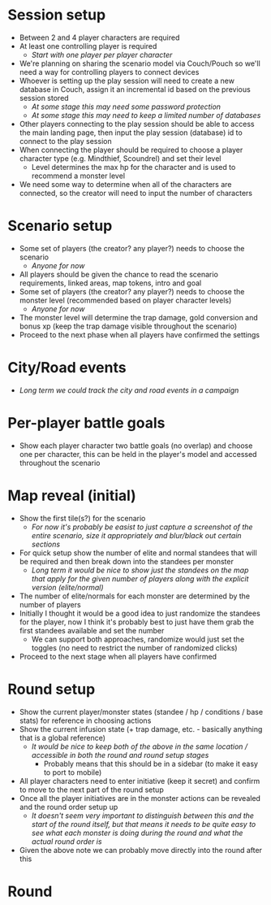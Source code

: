 # Session setup

* Between 2 and 4 player characters are required
* At least one controlling player is required
  * _Start with one player per player character_
* We're planning on sharing the scenario model via Couch/Pouch so we'll need a way for controlling players to connect devices
* Whoever is setting up the play session will need to create a new database in Couch, assign it an incremental id based on the previous session stored
  * _At some stage this may need some password protection_
  * _At some stage this may need to keep a limited number of databases_
* Other players connecting to the play session should be able to access the main landing page, then input the play session (database) id to connect to the play session
* When connecting the player should be required to choose a player character type (e.g. Mindthief, Scoundrel) and set their level
  * Level determines the max hp for the character and is used to recommend a monster level
* We need some way to determine when all of the characters are connected, so the creator will need to input the number of characters

# Scenario setup
* Some set of players (the creator? any player?) needs to choose the scenario
  * _Anyone for now_
* All players should be given the chance to read the scenario requirements, linked areas, map tokens, intro and goal
* Some set of players (the creator? any player?) needs to choose the monster level (recommended based on player character levels)
  * _Anyone for now_
* The monster level will determine the trap damage, gold conversion and bonus xp (keep the trap damage visible throughout the scenario)
* Proceed to the next phase when all players have confirmed the settings

# City/Road events
* _Long term we could track the city and road events in a campaign_

# Per-player battle goals
* Show each player character two battle goals (no overlap) and choose one per character, this can be held in the player's model and accessed throughout the scenario

# Map reveal (initial)
* Show the first tile(s?) for the scenario
  * _For now it's probably be easist to just capture a screenshot of the entire scenario, size it appropriately and blur/black out certain sections_
* For quick setup show the number of elite and normal standees that will be required and then break down into the standees per monster
  * _Long term it would be nice to show just the standees on the map that apply for the given number of players along with the explicit version (elite/normal)_
* The number of elite/normals for each monster are determined by the number of players
* Initially I thought it would be a good idea to just randomize the standees for the player, now I think it's probably best to just have them grab the first standees available and set the number
  * We can support both approaches, randomize would just set the toggles (no need to restrict the number of randomized clicks)
* Proceed to the next stage when all players have confirmed

# Round setup
* Show the current player/monster states (standee / hp / conditions / base stats) for reference in choosing actions
* Show the current infusion state (+ trap damage, etc. - basically anything that is a global reference)
  * _It would be nice to keep both of the above in the same location / accessible in both the round and round setup stages_
    * Probably means that this should be in a sidebar (to make it easy to port to mobile)
* All player characters need to enter initiative (keep it secret) and confirm to move to the next part of the round setup
* Once all the player initiatives are in the monster actions can be revealed and the round order setup up
  * _It doesn't seem very important to distinguish between this and the start of the round itself, but that means it needs to be quite easy to see what each monster is doing during the round and what the actual round order is_
* Given the above note we can probably move directly into the round after this

# Round
